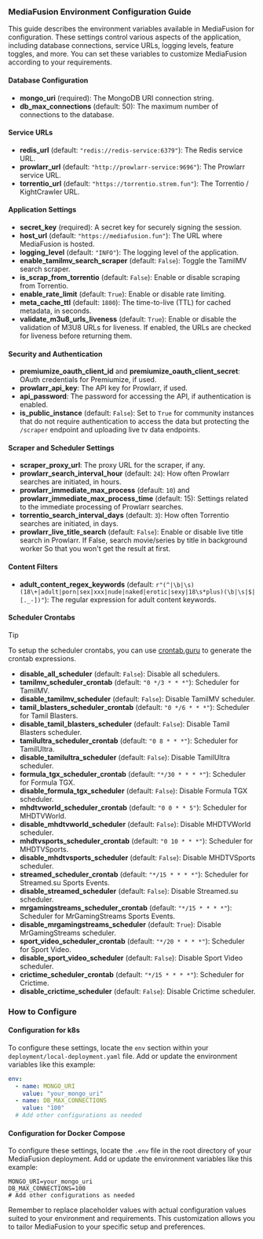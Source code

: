 ### MediaFusion Environment Configuration Guide

This guide describes the environment variables available in MediaFusion for configuration. These settings control various aspects of the application, including database connections, service URLs, logging levels, feature toggles, and more. You can set these variables to customize MediaFusion according to your requirements.

#### Database Configuration

- **mongo_uri** (required): The MongoDB URI connection string.
- **db_max_connections** (default: 50): The maximum number of connections to the database.

#### Service URLs

- **redis_url** (default: `"redis://redis-service:6379"`): The Redis service URL.
- **prowlarr_url** (default: `"http://prowlarr-service:9696"`): The Prowlarr service URL.
- **torrentio_url** (default: `"https://torrentio.strem.fun"`): The Torrentio / KightCrawler URL.

#### Application Settings

- **secret_key** (required): A secret key for securely signing the session.
- **host_url** (default: `"https://mediafusion.fun"`): The URL where MediaFusion is hosted.
- **logging_level** (default: `"INFO"`): The logging level of the application.
- **enable_tamilmv_search_scraper** (default: `False`): Toggle the TamilMV search scraper.
- **is_scrap_from_torrentio** (default: `False`): Enable or disable scraping from Torrentio.
- **enable_rate_limit** (default: `True`): Enable or disable rate limiting.
- **meta_cache_ttl** (default: `1800`): The time-to-live (TTL) for cached metadata, in seconds.
- **validate_m3u8_urls_liveness** (default: `True`): Enable or disable the validation of M3U8 URLs for liveness. If enabled, the URLs are checked for liveness before returning them.

#### Security and Authentication

- **premiumize_oauth_client_id** and **premiumize_oauth_client_secret**: OAuth credentials for Premiumize, if used.
- **prowlarr_api_key**: The API key for Prowlarr, if used.
- **api_password**: The password for accessing the API, if authentication is enabled.
- **is_public_instance** (default: `False`): Set to `True` for community instances that do not require authentication to access the data but protecting the `/scraper` endpoint and uploading live tv data endpoints.

#### Scraper and Scheduler Settings

- **scraper_proxy_url**: The proxy URL for the scraper, if any.
- **prowlarr_search_interval_hour** (default: `24`): How often Prowlarr searches are initiated, in hours.
- **prowlarr_immediate_max_process** (default: `10`) and **prowlarr_immediate_max_process_time** (default: 15): Settings related to the immediate processing of Prowlarr searches.
- **torrentio_search_interval_days** (default: `3`): How often Torrentio searches are initiated, in days.
- **prowlarr_live_title_search** (default: `False`): Enable or disable live title search in Prowlarr. If False, search movie/series by title in background worker So that you won't get the result at first.

#### Content Filters

- **adult_content_regex_keywords** (default: `r"(^|\b|\s)(18\+|adult|porn|sex|xxx|nude|naked|erotic|sexy|18\s*plus)(\b|\s|$|[._-])"`): The regular expression for adult content keywords.

#### Scheduler Crontabs
> [!TIP]
> To setup the scheduler crontabs, you can use [crontab.guru](https://crontab.guru/) to generate the crontab expressions.
- **disable_all_scheduler** (default: `False`): Disable all schedulers.
- **tamilmv_scheduler_crontab** (default: `"0 */3 * * *"`): Scheduler for TamilMV.
- **disable_tamilmv_scheduler** (default: `False`): Disable TamilMV scheduler.
- **tamil_blasters_scheduler_crontab** (default: `"0 */6 * * *"`): Scheduler for Tamil Blasters.
- **disable_tamil_blasters_scheduler** (default: `False`): Disable Tamil Blasters scheduler.
- **tamilultra_scheduler_crontab** (default: `"0 8 * * *"`): Scheduler for TamilUltra.
- **disable_tamilultra_scheduler** (default: `False`): Disable TamilUltra scheduler.
- **formula_tgx_scheduler_crontab** (default: `"*/30 * * * *"`): Scheduler for Formula TGX.
- **disable_formula_tgx_scheduler** (default: `False`): Disable Formula TGX scheduler.
- **mhdtvworld_scheduler_crontab** (default: `"0 0 * * 5"`): Scheduler for MHDTVWorld.
- **disable_mhdtvworld_scheduler** (default: `False`): Disable MHDTVWorld scheduler.
- **mhdtvsports_scheduler_crontab** (default: `"0 10 * * *"`): Scheduler for MHDTVSports.
- **disable_mhdtvsports_scheduler** (default: `False`): Disable MHDTVSports scheduler.
- **streamed_scheduler_crontab** (default: `"*/15 * * * *"`): Scheduler for Streamed.su Sports Events.
- **disable_streamed_scheduler** (default: `False`): Disable Streamed.su scheduler.
- **mrgamingstreams_scheduler_crontab** (default: `"*/15 * * * *"`): Scheduler for MrGamingStreams Sports Events.
- **disable_mrgamingstreams_scheduler** (default: `True`): Disable MrGamingStreams scheduler.
- **sport_video_scheduler_crontab** (default: `"*/20 * * * *"`): Scheduler for Sport Video.
- **disable_sport_video_scheduler** (default: `False`): Disable Sport Video scheduler.
- **crictime_scheduler_crontab** (default: `"*/15 * * * *"`): Scheduler for Crictime.
- **disable_crictime_scheduler** (default: `False`): Disable Crictime scheduler.

### How to Configure

#### Configuration for k8s
To configure these settings, locate the `env` section within your `deployment/local-deployment.yaml` file. Add or update the environment variables like this example:

```yaml
env:
  - name: MONGO_URI
    value: "your_mongo_uri"
  - name: DB_MAX_CONNECTIONS
    value: "100"
  # Add other configurations as needed
```

#### Configuration for Docker Compose
To configure these settings, locate the `.env` file in the root directory of your MediaFusion deployment. Add or update the environment variables like this example:

```env
MONGO_URI=your_mongo_uri
DB_MAX_CONNECTIONS=100
# Add other configurations as needed
```

Remember to replace placeholder values with actual configuration values suited to your environment and requirements. This customization allows you to tailor MediaFusion to your specific setup and preferences.